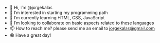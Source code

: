 - 👋 Hi, I’m @jorgekalas
- 👀 I’m interested in starting my programming path
- 🌱 I’m currently learning HTML, CSS, JavaScript
- 💞️ I’m looking to collaborate on basic aspects related to these languages
- 📫 How to reach me? please send me an email to jorgekalas@gmail.com
- 😁 Have a great day!
